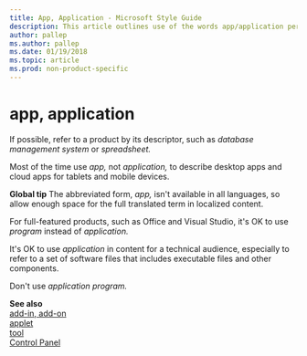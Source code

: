 ```yaml
---
title: App, Application - Microsoft Style Guide
description: This article outlines use of the words app/application per Microsoft style guidelines.
author: pallep
ms.author: pallep
ms.date: 01/19/2018
ms.topic: article
ms.prod: non-product-specific
---
```


# app, application

If possible, refer to a product by its descriptor, such as *database management system* or *spreadsheet.*

Most of the time use *app,* not *application,* to describe desktop apps and cloud apps for tablets and mobile devices. 

**Global tip** The abbreviated form, *app,* isn't available in all languages, so allow enough space for the full translated term in localized content.

For full-featured products, such as Office and Visual Studio, it's OK to use *program* instead of *application.*

It's OK to use *application* in
content for a technical audience, especially to refer to a set of
software files that includes executable files and other components.

Don't use *application program.*

**See also**  
[add-in, add-on](~/a-z-word-list-term-collections/a/add-in-add-on.md)  
[applet](~/a-z-word-list-term-collections/a/applet.md)  
[tool](~/a-z-word-list-term-collections/t/tool.md)   
[Control Panel](~/a-z-word-list-term-collections/c/control-panel.md)  
